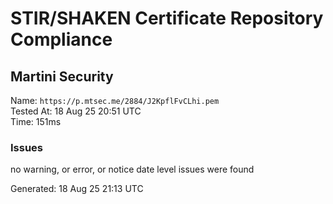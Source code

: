 # STIR/SHAKEN Certificate Repository Compliance

## Martini Security

Name: `https://p.mtsec.me/2884/J2KpflFvCLhi.pem`\
Tested At: 18 Aug 25 20:51 UTC\
Time: 151ms

### Issues

no warning, or error, or notice date level issues were found

Generated: 18 Aug 25 21:13 UTC